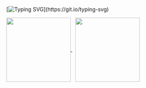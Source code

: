 [![Typing SVG](https://readme-typing-svg.herokuapp.com?font=Fira+Code&weight=600&size=13&duration=1500&pause=300&color=02F707&multiline=true&width=500&height=120&separator=%3C&lines=Console.WriteLine(%22Hi+There%2C+I'm+Dein%22);%3Cpublic+class+MyClass+%7B%3C%E2%80%8E+++%E2%80%8E+%E2%80%8E+%E2%80%8Epublic+string+Name+%7B+get;+set;+%7D+%3D+%22Dein%22;%3C%E2%80%8E+++%E2%80%8E+%E2%80%8E+%E2%80%8Epublic+string+Area+%7B+get;+set;+%7D+%3D+string.Empty;%3C%E2%80%8E+++%E2%80%8E+%E2%80%8E+public+string%5B%5D+Technologies+%7B+get;+set;+%7D+%3D+string.Empty;%3C%7D)](https://git.io/typing-svg)

<a href="https://github.com/zdein?tab=repositories">
    <img align="center" height="170" src="https://github-readme-stats-sigma-five.vercel.app/api?username=zdein&count_private=true&show_icons=true&layout=compact&title_color=ffffff&icon_color=79ff97&text_color=aaaaaa&bg_color=0e1116&border_color=888888"/>
</a>&nbsp;

<a href="https://github.com/zdein">
    <img align="center" height="170" src="https://github-readme-stats-sigma-five.vercel.app/api/top-langs/?username=zdein&hide=html&layout=compact&title_color=ffffff&icon_color=79ff97&text_color=aaaaaa&bg_color=0e1116&border_color=888888"/>
</a>
